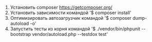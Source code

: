 1. Установить composer https://getcomposer.org/
2. Установить зависимости командой '$ composer install'
3. Оптимизировать автозагрузчик командой '$ composer dump-autoload -o'
4. Запустить тесты из корня командой '$ ./vendor/bin/phpunit --bootstrap vendor/autoload.php --testdox test'